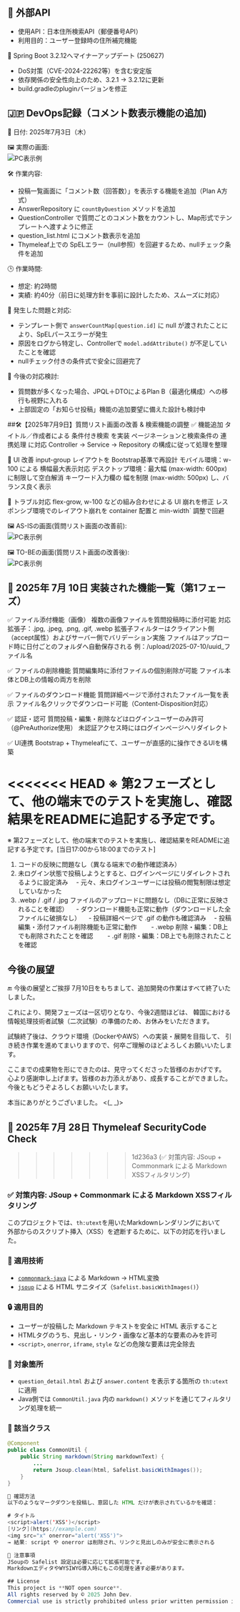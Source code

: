 ## 📡 外部API

- 使用API：日本住所検索API（郵便番号API）
- 利用目的：ユーザー登録時の住所補完機能


🔧 Spring Boot 3.2.12へマイナーアップデート (250627)
- DoS対策（CVE-2024-22262等）を含む安定版
- 依存関係の安全性向上のため、3.2.1 → 3.2.12に更新
- build.gradleのpluginバージョンを修正


## 🇯🇵 DevOps記録（コメント数表示機能の追加)
📅 日付: 2025年7月3日（木）


🖼 実際の画面: <br>
![PC表示例](../assets/コメントの数機能追加.png)

🛠 作業内容:
- 投稿一覧画面に「コメント数（回答数）」を表示する機能を追加（Plan A方式）
- AnswerRepository に `countByQuestion` メソッドを追加
- QuestionController で質問ごとのコメント数をカウントし、Map形式でテンプレートへ渡すように修正
- question_list.html にコメント数表示を追加
- Thymeleaf上での SpELエラー（null参照）を回避するため、nullチェック条件を追加

🕒 作業時間:
- 想定: 約2時間  
- 実績: 約40分（前日に処理方針を事前に設計したため、スムーズに対応）

🐛 発生した問題と対応:
- テンプレート側で `answerCountMap[question.id]` に null が渡されたことにより、SpELパースエラーが発生
- 原因をログから特定し、Controllerで `model.addAttribute()` が不足していたことを確認
- nullチェック付きの条件式で安全に回避完了

📌 今後の対応検討:
- 質問数が多くなった場合、JPQL＋DTOによるPlan B（最適化構成）への移行も視野に入れる
- 上部固定の「お知らせ投稿」機能の追加要望に備えた設計も検討中

##🛠️【2025年7月9日】質問リスト画面の改善 & 検索機能の調整
✅ 機能追加
タイトル／作成者による 条件付き検索 を実装
ページネーションと検索条件の 連携処理 に対応
Controller → Service → Repository の構成に従って処理を整理

🎨 UI 改善
input-group レイアウトを Bootstrap基準で再設計
モバイル環境：w-100 による 横幅最大表示対応
デスクトップ環境：最大幅 (max-width: 600px) に制限して空白解消
キーワード入力欄の 幅を制限 (max-width: 500px) し、バランス良く表示

🧩 トラブル対応
flex-grow, w-100 などの組み合わせによる UI 崩れを修正
レスポンシブ環境でのレイアウト崩れを container 配置と min-width` 調整で回避


🖼 AS-ISの画面(質問リスト画面の改善前): <br>
![PC表示例](../assets/ゆるアーカイブPC版メイン画面_ASIS.png)

🖼 TO-BEの画面(質問リスト画面の改善後): <br>
![PC表示例](../assets/ゆるアーカイブPC版メイン画面_TOBE.png)

## 📌 2025年 7月 10日 実装された機能一覧（第1フェーズ）
✅ ファイル添付機能（画像）
複数の画像ファイルを質問投稿時に添付可能
対応拡張子：.jpg, .jpeg, .png, .gif, .webp
拡張子フィルターはクライアント側（accept属性）およびサーバー側でバリデーション実施
ファイルはアップロード時に日付ごとのフォルダへ自動保存される
例：/upload/2025-07-10/uuid_ファイル名

✅ ファイルの削除機能
質問編集時に添付ファイルの個別削除が可能
ファイル本体とDB上の情報の両方を削除

✅ ファイルのダウンロード機能
質問詳細ページで添付されたファイル一覧を表示
ファイル名クリックでダウンロード可能（Content-Disposition対応）

✅ 認証・認可
質問投稿・編集・削除などはログインユーザーのみ許可（@PreAuthorize使用）
未認証アクセス時にはログインページへリダイレクト

✅ UI連携
Bootstrap + Thymeleafにて、ユーザーが直感的に操作できるUIを構築

<<<<<<< HEAD
※ 第2フェーズとして、他の端末でのテストを実施し、確認結果をREADMEに追記する予定です。
=======
※ 第2フェーズとして、他の端末でのテストを実施し、確認結果をREADMEに追記する予定です。[当日17:00から18:00までのテスト]
1. コードの反映に問題なし（異なる端末での動作確認済み）
2. 未ログイン状態で投稿しようとすると、ログインページにリダイレクトされるように設定済み
 - 元々、未ログインユーザーには投稿の閲覧制限は想定していなかった
3. .webp / .gif / .jpg ファイルのアップロードに問題なし（DBに正常に反映されることを確認）
 - ダウンロード機能も正常に動作（ダウンロードした全ファイルに破損なし）
 - 投稿詳細ページで .gif の動作も確認済み
 - 投稿編集・添付ファイル削除機能も正常に動作
  - .webp 削除・編集：DB上でも削除されたことを確認
  - .gif 削除・編集：DB上でも削除されたことを確認

## 今後の展望
🔚 今後の展望とご挨拶
7月10日をもちまして、追加開発の作業はすべて終了いたしました。

これにより、開発フェーズは一区切りとなり、今後2週間ほどは、
韓国における情報処理技術者試験（二次試験）の準備のため、お休みをいただきます。

試験終了後は、クラウド環境（DockerやAWS）への実装・展開を目指して、
引き続き作業を進めてまいりますので、何卒ご理解のほどよろしくお願いいたします。

ここまでの成果物を形にできたのは、見守ってくださった皆様のおかげです。
心より感謝申し上げます。皆様のお力添えがあり、成長することができました。
今後ともどうぞよろしくお願いいたします。

本当にありがとうございました。
<(_ _)>

## 📌 2025年 7月 28日 Thymeleaf SecurityCode Check
>>>>>>> 1d236a3 (✅ 対策内容: JSoup + Commonmark による Markdown XSSフィルタリング)

### ✅ 対策内容: JSoup + Commonmark による Markdown XSSフィルタリング

このプロジェクトでは、`th:utext`を用いたMarkdownレンダリングにおいて  
外部からのスクリプト挿入（XSS）を遮断するために、以下の対応を行いました。

### 🔧 適用技術
- [`commonmark-java`](https://github.com/commonmark/commonmark-java) による Markdown → HTML変換
- [`jsoup`](https://jsoup.org/) による HTML サニタイズ（`Safelist.basicWithImages()`）

### 🔒 適用目的
- ユーザーが投稿した Markdown テキストを安全に HTML 表示すること
- HTMLタグのうち、見出し・リンク・画像など基本的な要素のみを許可
- `<script>`, `onerror`, `iframe`, `style` などの危険な要素は完全除去

### 📄 対象箇所
- `question_detail.html` および `answer.content` を表示する箇所の `th:utext` に適用
- Java側では `CommonUtil.java` 内の `markdown()` メソッドを通じてフィルタリング処理を統一

### 📁 該当クラス
```java
@Component
public class CommonUtil {
    public String markdown(String markdownText) {
        ...
        return Jsoup.clean(html, Safelist.basicWithImages());
    }
}

🧪 確認方法
以下のようなマークダウンを投稿し、意図した HTML だけが表示されているかを確認：

# タイトル
<script>alert('XSS')</script>
[リンク](https://example.com)
<img src="x" onerror="alert('XSS')">
→ 結果: script や onerror は削除され、リンクと見出しのみが安全に表示される

📌 注意事項
JSoupの Safelist 設定は必要に応じて拡張可能です。
MarkdownエディタやWYSIWYG導入時にもこの処理を通す必要があります。

## License
This project is **NOT open source**.  
All rights reserved by © 2025 John Dev.  
Commercial use is strictly prohibited unless prior written permission is obtained.
